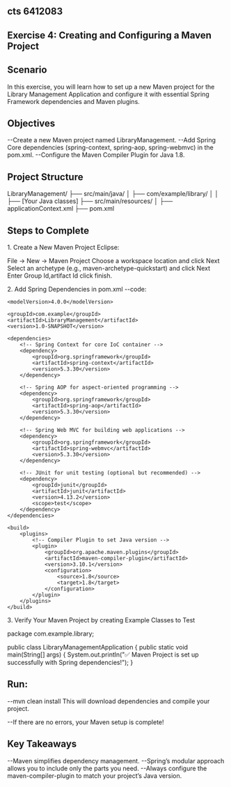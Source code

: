 ## cts 6412083
## Exercise 4: Creating and Configuring a Maven Project
## Scenario
In this exercise, you will learn how to set up a new Maven project for the Library Management Application and configure it with essential Spring Framework dependencies and Maven plugins.

## Objectives
--Create a new Maven project named LibraryManagement.
--Add Spring Core dependencies (spring-context, spring-aop, spring-webmvc) in the pom.xml.
--Configure the Maven Compiler Plugin for Java 1.8.

## Project Structure

LibraryManagement/
├── src/main/java/
│   ├── com/example/library/
│   │   ├── [Your Java classes]
├── src/main/resources/
│   ├── applicationContext.xml
├── pom.xml

## Steps to Complete

1️. Create a New Maven Project
Eclipse:

File → New → Maven Project
Choose a workspace location and click Next
Select an archetype (e.g., maven-archetype-quickstart) and click Next
Enter Group Id,artifact Id
click finish.


2️. Add Spring Dependencies in pom.xml
--code:
<project xmlns="http://maven.apache.org/POM/4.0.0"
         xmlns:xsi="http://www.w3.org/2001/XMLSchema-instance"
         xsi:schemaLocation="http://maven.apache.org/POM/4.0.0
                             http://maven.apache.org/xsd/maven-4.0.0.xsd">
                             
    <modelVersion>4.0.0</modelVersion>

    <groupId>com.example</groupId>
    <artifactId>LibraryManagement</artifactId>
    <version>1.0-SNAPSHOT</version>

    <dependencies>
        <!-- Spring Context for core IoC container -->
        <dependency>
            <groupId>org.springframework</groupId>
            <artifactId>spring-context</artifactId>
            <version>5.3.30</version>
        </dependency>

        <!-- Spring AOP for aspect-oriented programming -->
        <dependency>
            <groupId>org.springframework</groupId>
            <artifactId>spring-aop</artifactId>
            <version>5.3.30</version>
        </dependency>

        <!-- Spring Web MVC for building web applications -->
        <dependency>
            <groupId>org.springframework</groupId>
            <artifactId>spring-webmvc</artifactId>
            <version>5.3.30</version>
        </dependency>

        <!-- JUnit for unit testing (optional but recommended) -->
        <dependency>
            <groupId>junit</groupId>
            <artifactId>junit</artifactId>
            <version>4.13.2</version>
            <scope>test</scope>
        </dependency>
    </dependencies>

    <build>
        <plugins>
            <!-- Compiler Plugin to set Java version -->
            <plugin>
                <groupId>org.apache.maven.plugins</groupId>
                <artifactId>maven-compiler-plugin</artifactId>
                <version>3.10.1</version>
                <configuration>
                    <source>1.8</source>
                    <target>1.8</target>
                </configuration>
            </plugin>
        </plugins>
    </build>

</project>

3️. Verify Your Maven Project by creating Example Classes to Test

package com.example.library;

public class LibraryManagementApplication {
    public static void main(String[] args) {
        System.out.println("✅ Maven Project is set up successfully with Spring dependencies!");
    }


## Run:
--mvn clean install
This will download dependencies and compile your project.

--If there are no errors, your Maven setup is complete!

## Key Takeaways

--Maven simplifies dependency management.
--Spring’s modular approach allows you to include only the parts you need.
--Always configure the maven-compiler-plugin to match your project’s Java version.



